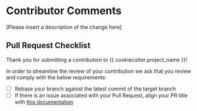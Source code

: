 # Contributor Comments

[Please insert a description of the change here]

## Pull Request Checklist

Thank you for submitting a contribution to {{ cookiecutter.project_name }}!

In order to streamline the review of your contribution we ask that you review
and comply with the below requirements:

- [ ] Rebase your branch against the latest commit of the target branch
- [ ] If there is an issue associated with your Pull Request, align your PR title with [this documentation](https://help.github.com/en/articles/closing-issues-using-keywords)
